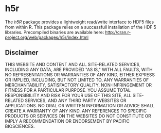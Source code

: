h5r
===

The _h5R_ package provides a lightweight read/write interface to HDF5 files from within R. This package relies on a successfull
installation of the HDF 5 libraries. Precompiled binaries are available here: http://cran.r-project.org/web/packages/h5r/index.html

Disclaimer
----------
THIS WEBSITE AND CONTENT AND ALL SITE-RELATED SERVICES, INCLUDING ANY DATA, ARE PROVIDED "AS IS," WITH ALL FAULTS, WITH NO REPRESENTATIONS OR WARRANTIES OF ANY KIND, EITHER EXPRESS OR IMPLIED, INCLUDING, BUT NOT LIMITED TO, ANY WARRANTIES OF MERCHANTABILITY, SATISFACTORY QUALITY, NON-INFRINGEMENT OR FITNESS FOR A PARTICULAR PURPOSE. YOU ASSUME TOTAL RESPONSIBILITY AND RISK FOR YOUR USE OF THIS SITE, ALL SITE-RELATED SERVICES, AND ANY THIRD PARTY WEBSITES OR APPLICATIONS. NO ORAL OR WRITTEN INFORMATION OR ADVICE SHALL CREATE A WARRANTY OF ANY KIND. ANY REFERENCES TO SPECIFIC PRODUCTS OR SERVICES ON THE WEBSITES DO NOT CONSTITUTE OR IMPLY A RECOMMENDATION OR ENDORSEMENT BY PACIFIC BIOSCIENCES.
